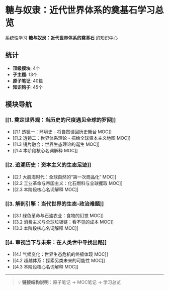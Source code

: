 # 糖与奴隶：近代世界体系的奠基石学习总览

系统性学习 **糖与奴隶：近代世界体系的奠基石** 的知识中心

## 统计

- **顶级模块**: 4个
- **子主题**: 13个
- **原子笔记**: 40篇
- **知识钩子**: 45个

## 模块导航

### [[1. 奠定世界观：当历史的尺度遇见全球的罗网]]

- [[1.1 透镜一：环境史 - 将自然请回历史舞台 MOC]]
- [[1.2 透镜二：世界体系理论 - 描绘全球资本主义地图 MOC]]
- [[1.3 镜片融合：世界生态理论的诞生 MOC]]
- [[1.4 本阶段核心名词解释 MOC]]

### [[2. 追溯历史：资本主义的生态足迹]]

- [[2.1 大航海时代：全球自然的“第一次商品化” MOC]]
- [[2.2 工业革命与帝国主义：化石燃料与全球攫取 MOC]]
- [[2.3 本阶段核心名词解释 MOC]]

### [[3. 解剖引擎：当代世界的生态-政治难题]]

- [[3.1 绿色革命与石油农业：食物的幻觉 MOC]]
- [[3.2 消费主义与全球垃圾链：看不见的成本 MOC]]
- [[3.3 本阶段核心名词解释 MOC]]

### [[4. 审视当下与未来：在人类世中寻找出路]]

- [[4.1 气候变化：世界生态危机的终极体现 MOC]]
- [[4.2 超越体系：探索另类未来的可能性 MOC]]
- [[4.3 本阶段核心名词解释 MOC]]

---

> 💡 **链接结构说明**：原子笔记 → MOC笔记 → 学习总览
